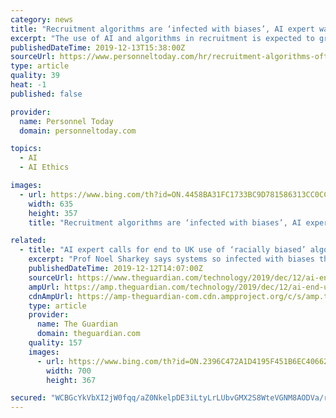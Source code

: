 ```yaml
---
category: news
title: "Recruitment algorithms are ‘infected with biases’, AI expert warns"
excerpt: "The use of AI and algorithms in recruitment is expected to grow. Earlier this year an interim report from the government’s Centre for Data Ethics and Innovation suggested that there was enormous potential for algorithmic systems to improve recruitment – for example, being able to recommend jobs to people that they might not search for or ..."
publishedDateTime: 2019-12-13T15:38:00Z
sourceUrl: https://www.personneltoday.com/hr/recruitment-algorithms-often-infected-with-biases-ai-expert-warns/
type: article
quality: 39
heat: -1
published: false

provider:
  name: Personnel Today
  domain: personneltoday.com

topics:
  - AI
  - AI Ethics

images:
  - url: https://www.bing.com/th?id=ON.4458BA31FC1733BC9D781586313CC0CC
    width: 635
    height: 357
    title: "Recruitment algorithms are ‘infected with biases’, AI expert warns"

related:
  - title: "AI expert calls for end to UK use of ‘racially biased’ algorithms"
    excerpt: "Prof Noel Sharkey says systems so infected with biases they cannot be trusted"
    publishedDateTime: 2019-12-12T14:07:00Z
    sourceUrl: https://www.theguardian.com/technology/2019/dec/12/ai-end-uk-use-racially-biased-algorithms-noel-sharkey
    ampUrl: https://amp.theguardian.com/technology/2019/dec/12/ai-end-uk-use-racially-biased-algorithms-noel-sharkey
    cdnAmpUrl: https://amp-theguardian-com.cdn.ampproject.org/c/s/amp.theguardian.com/technology/2019/dec/12/ai-end-uk-use-racially-biased-algorithms-noel-sharkey
    type: article
    provider:
      name: The Guardian
      domain: theguardian.com
    quality: 157
    images:
      - url: https://www.bing.com/th?id=ON.2396C472A1D4195F451B6EC4066258A8
        width: 700
        height: 367

secured: "WCBGcYkVbXI2jW0fqq/aZ0NkelpDE3iLtyLrLUbvGMX2S8WteVGNM8AODVa/riV27pdgNo1FAWugB5vkgdKM93jB0CFWhSdEYRZsUlFv+B4WT0Svv60DxGh0BJc2GieiIUGROufhRsB4XsppzQ20d8pbeZ+a+dViylxN/Wo9RqrOI8FBjBFTt5p5ObxP7F5tHexm4m/T9LQ/8ax6/4V8XOwLmWw/ztjoxVyFGsty5/VIcnIQklD0t/qB2z3Uf/5I/jgAYF6ahmmC0vJyMFK07Q==;erzHPk8rCJSj4DT96MSmrA=="
---
```



